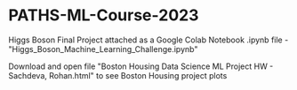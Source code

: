 # PATHS-ML-Course-2023

Higgs Boson Final Project attached as a Google Colab Notebook .ipynb file - "Higgs_Boson_Machine_Learning_Challenge.ipynb"

Download and open file "Boston Housing Data Science ML Project HW - Sachdeva, Rohan.html" to see Boston Housing project plots
